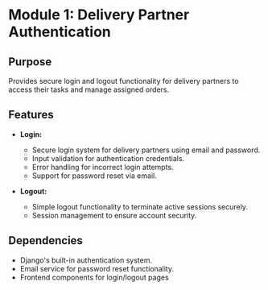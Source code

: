 # Module 1: Delivery Partner Authentication

## Purpose
Provides secure login and logout functionality for delivery partners to access their tasks and manage assigned orders.

## Features
- **Login:**
  - Secure login system for delivery partners using email and password.
  - Input validation for authentication credentials.
  - Error handling for incorrect login attempts.
  - Support for password reset via email.

- **Logout:**
  - Simple logout functionality to terminate active sessions securely.
  - Session management to ensure account security.

## Dependencies
- Django's built-in authentication system.
- Email service for password reset functionality.
- Frontend components for login/logout pages 
